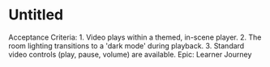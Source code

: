 # Untitled

Acceptance Criteria: 1. Video plays within a themed, in-scene player. 2. The room lighting transitions to a 'dark mode' during playback. 3. Standard video controls (play, pause, volume) are available.
Epic: Learner Journey
